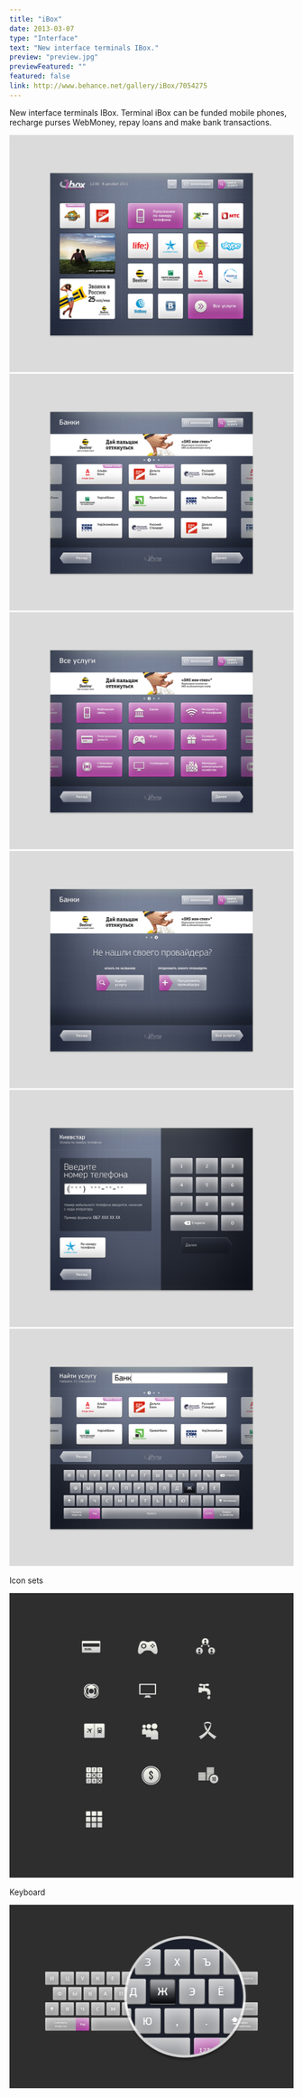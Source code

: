 ```yaml
---
title: "iBox"
date: 2013-03-07
type: "Interface"
text: "New interface terminals IBox."
preview: "preview.jpg"
previewFeatured: ""
featured: false
link: http://www.behance.net/gallery/iBox/7054275
---
```

<div class="description">

New interface terminals IBox.
Terminal iBox can be funded mobile phones, recharge
purses WebMoney, repay loans and make bank transactions.

</div>


![Image description](1.jpg) 
![Image description](2.jpg)
![Image description](3.jpg)
![Image description](4.jpg)
![Image description](5.jpg)
![Image description](6.jpg)

Icon sets

![Icon sets](7.jpg)

Keyboard

![Keyboard](8.jpg)